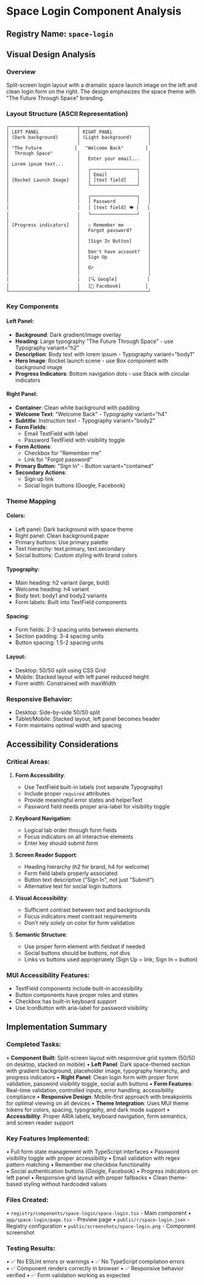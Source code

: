# Space Login Component Analysis

## Registry Name: `space-login`

## Visual Design Analysis

### Overview

Split-screen login layout with a dramatic space launch image on the left and clean login form on the right. The design emphasizes the space theme with "The Future Through Space" branding.

### Layout Structure (ASCII Representation)

```
┌─────────────────────────┬─────────────────────────┐
│ LEFT PANEL              │ RIGHT PANEL             │
│ (Dark background)       │ (Light background)      │
│                         │                         │
│ "The Future            │   "Welcome Back"        │
│  Through Space"         │                         │
│                         │   Enter your email...   │
│ Lorem ipsum text...     │                         │
│                         │   ┌─────────────────┐   │
│                         │   │ Email           │   │
│ [Rocket Launch Image]   │   │ [text field]    │   │
│                         │   └─────────────────┘   │
│                         │                         │
│                         │   ┌─────────────────┐   │
│                         │   │ Password        │   │
│                         │   │ [text field] 👁 │   │
│                         │   └─────────────────┘   │
│                         │                         │
│ [Progress indicators]   │   ☐ Remember me         │
│                         │   Forgot password?      │
│                         │                         │
│                         │   [Sign In Button]      │
│                         │                         │
│                         │   Don't have account?   │
│                         │   Sign Up               │
│                         │                         │
│                         │   Or                    │
│                         │                         │
│                         │   [🔍 Google]           │
│                         │   [📘 Facebook]         │
└─────────────────────────┴─────────────────────────┘
```

### Key Components

#### Left Panel:

- **Background**: Dark gradient/image overlay
- **Heading**: Large typography "The Future Through Space" - use Typography variant="h2"
- **Description**: Body text with lorem ipsum - Typography variant="body1"
- **Hero Image**: Rocket launch scene - use Box component with background image
- **Progress Indicators**: Bottom navigation dots - use Stack with circular indicators

#### Right Panel:

- **Container**: Clean white background with padding
- **Welcome Text**: "Welcome Back" - Typography variant="h4"
- **Subtitle**: Instruction text - Typography variant="body2"
- **Form Fields**:
  - Email TextField with label
  - Password TextField with visibility toggle
- **Form Actions**:
  - Checkbox for "Remember me"
  - Link for "Forgot password"
- **Primary Button**: "Sign In" - Button variant="contained"
- **Secondary Actions**:
  - Sign up link
  - Social login buttons (Google, Facebook)

### Theme Mapping

#### Colors:

- Left panel: Dark background with space theme
- Right panel: Clean background.paper
- Primary buttons: Use primary palette
- Text hierarchy: text.primary, text.secondary
- Social buttons: Custom styling with brand colors

#### Typography:

- Main heading: h2 variant (large, bold)
- Welcome heading: h4 variant
- Body text: body1 and body2 variants
- Form labels: Built into TextField components

#### Spacing:

- Form fields: 2-3 spacing units between elements
- Section padding: 3-4 spacing units
- Button spacing: 1.5-2 spacing units

#### Layout:

- Desktop: 50/50 split using CSS Grid
- Mobile: Stacked layout with left panel reduced height
- Form width: Constrained with maxWidth

### Responsive Behavior:

- Desktop: Side-by-side 50/50 split
- Tablet/Mobile: Stacked layout, left panel becomes header
- Form maintains optimal width and spacing

## Accessibility Considerations

### Critical Areas:

1. **Form Accessibility**:
   - Use TextField built-in labels (not separate Typography)
   - Include proper `required` attributes
   - Provide meaningful error states and helperText
   - Password field needs proper aria-label for visibility toggle

2. **Keyboard Navigation**:
   - Logical tab order through form fields
   - Focus indicators on all interactive elements
   - Enter key should submit form

3. **Screen Reader Support**:
   - Heading hierarchy (h2 for brand, h4 for welcome)
   - Form field labels properly associated
   - Button text descriptive ("Sign In", not just "Submit")
   - Alternative text for social login buttons

4. **Visual Accessibility**:
   - Sufficient contrast between text and backgrounds
   - Focus indicators meet contrast requirements
   - Don't rely solely on color for form validation

5. **Semantic Structure**:
   - Use proper form element with fieldset if needed
   - Social buttons should be buttons, not divs
   - Links vs buttons used appropriately (Sign Up = link, Sign In = button)

### MUI Accessibility Features:

- TextField components include built-in accessibility
- Button components have proper roles and states
- Checkbox has built-in keyboard support
- Use IconButton with aria-label for password visibility

## Implementation Summary

### Completed Tasks:

• **Component Built**: Split-screen layout with responsive grid system (50/50 on desktop, stacked on mobile)
• **Left Panel**: Dark space-themed section with gradient background, placeholder image, typography hierarchy, and progress indicators
• **Right Panel**: Clean login form with proper form validation, password visibility toggle, social auth buttons
• **Form Features**: Real-time validation, controlled inputs, error handling, accessibility compliance
• **Responsive Design**: Mobile-first approach with breakpoints for optimal viewing on all devices
• **Theme Integration**: Uses MUI theme tokens for colors, spacing, typography, and dark mode support
• **Accessibility**: Proper ARIA labels, keyboard navigation, form semantics, and screen reader support

### Key Features Implemented:

• Full form state management with TypeScript interfaces
• Password visibility toggle with proper accessibility
• Email validation with regex pattern matching
• Remember me checkbox functionality  
• Social authentication buttons (Google, Facebook)
• Progress indicators on left panel
• Responsive grid layout with proper fallbacks
• Clean theme-based styling without hardcoded values

### Files Created:

• `registry/components/space-login/space-login.tsx` - Main component
• `app/space-login/page.tsx` - Preview page
• `public/r/space-login.json` - Registry configuration
• `public/screenshots/space-login.png` - Component screenshot

### Testing Results:

• ✅ No ESLint errors or warnings
• ✅ No TypeScript compilation errors  
• ✅ Component renders correctly in browser
• ✅ Responsive behavior verified
• ✅ Form validation working as expected

